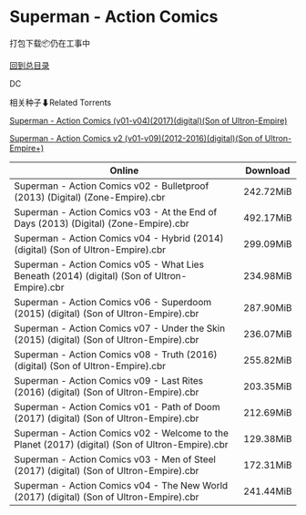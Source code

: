 # Superman - Action Comics

打包下载📦仍在工事中

[回到总目录](/Catalogs.md)

DC





相关种子⬇Related Torrents

[Superman - Action Comics (v01-v04)(2017)(digital)(Son of Ultron-Empire)](https://github.com/alicewish/markdown/blob/master/torrent/Superman---Action-Comics--v01-v04--2017--digital--Son-of-Ultron-Empire.md)

[Superman - Action Comics v2 (v01-v09)(2012-2016)(digital)(Son of Ultron-Empire+)](https://github.com/alicewish/markdown/blob/master/torrent/Superman---Action-Comics-v2--v01-v09--2012-2016--digital--Son-of-Ultron-Empire.md)

Online | Download
--- | ---
Superman - Action Comics v02 - Bulletproof (2013) (Digital) (Zone-Empire).cbr | 242.72MiB
Superman - Action Comics v03 - At the End of Days (2013) (Digital) (Zone-Empire).cbr | 492.17MiB
Superman - Action Comics v04 - Hybrid (2014) (digital) (Son of Ultron-Empire).cbr | 299.09MiB
Superman - Action Comics v05 - What Lies Beneath (2014) (digital) (Son of Ultron-Empire).cbr | 234.98MiB
Superman - Action Comics v06 - Superdoom (2015) (digital) (Son of Ultron-Empire).cbr | 287.90MiB
Superman - Action Comics v07 - Under the Skin (2015) (digital) (Son of Ultron-Empire).cbr | 236.07MiB
Superman - Action Comics v08 - Truth (2016) (digital) (Son of Ultron-Empire).cbr | 255.82MiB
Superman - Action Comics v09 - Last Rites (2016) (digital) (Son of Ultron-Empire).cbr | 203.35MiB
Superman - Action Comics v01 - Path of Doom (2017) (digital) (Son of Ultron-Empire).cbr | 212.69MiB
Superman - Action Comics v02 - Welcome to the Planet (2017) (digital) (Son of Ultron-Empire).cbr | 129.38MiB
Superman - Action Comics v03 - Men of Steel (2017) (digital) (Son of Ultron-Empire).cbr | 172.31MiB
Superman - Action Comics v04 - The New World (2017) (digital) (Son of Ultron-Empire).cbr | 241.44MiB